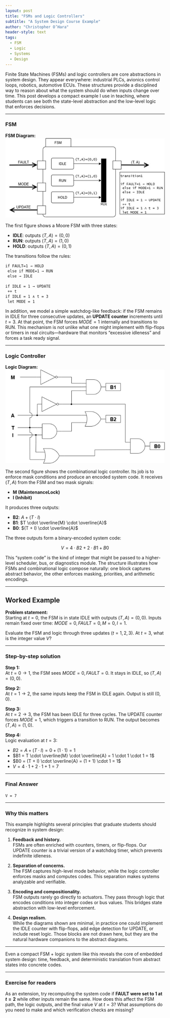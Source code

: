 ```yaml
---
layout: post
title: "FSMs and Logic Controllers"
subtitle: "A System Design Course Example"
author: "Christopher O’Hara"
header-style: text
tags:
  - FSM
  - Logic
  - Systems
  - Design
---
```


Finite State Machines (FSMs) and logic controllers are core abstractions in system design. They appear everywhere: industrial PLCs, avionics control loops, robotics, automotive ECUs. These structures provide a disciplined way to reason about what the system should do when inputs change over time. This post develops a compact example I use in teaching, where students can see both the state-level abstraction and the low-level logic that enforces decisions.

---

### FSM

**FSM Diagram:**  
![FSM Diagram](https://github.com/Ohara124c41/Ohara124c41.github.io/blob/master/_posts/img/FSM.jpg?raw=true)


The first figure shows a Moore FSM with three states:

- **IDLE**: outputs $(T, A) = (0, 0)$  
- **RUN**: outputs $(T, A) = (1, 0)$  
- **HOLD**: outputs $(T, A) = (0, 1)$  

The transitions follow the rules:

```
if FAULT=1 → HOLD
 else if MODE=1 → RUN
 else → IDLE

if IDLE = 1 → UPDATE
 ++ t
if IDLE = 1 ∧ t = 3
 let MODE = 1 
```

In addition, we model a simple watchdog-like feedback: if the FSM remains in IDLE for three consecutive updates, an **UPDATE counter** increments until $t = 3$. At that point, the FSM forces $MODE = 1$ internally and transitions to RUN. This mechanism is not unlike what one might implement with flip-flops or timers in real circuits—hardware that monitors “excessive idleness” and forces a task ready signal.


---

### Logic Controller

**Logic Diagram:**  
![Logic Diagram](https://github.com/Ohara124c41/Ohara124c41.github.io/blob/master/_posts/img/MATI.jpg?raw=true)

The second figure shows the combinational logic controller. Its job is to enforce mask conditions and produce an encoded system code. It receives $(T, A)$ from the FSM and two mask signals:

- **M (MaintenanceLock)**  
- **I (Inhibit)**  

It produces three outputs:

- **B2**: $A + (T \cdot I)$  
- **B1**: $T \cdot \overline{M} \cdot \overline{A}$  
- **B0**: $(T + I) \cdot \overline{A}$  

The three outputs form a binary-encoded system code:

$$
V = 4 \cdot B2 + 2 \cdot B1 + B0
$$

This “system code” is the kind of integer that might be passed to a higher-level scheduler, bus, or diagnostics module. The structure illustrates how FSMs and combinational logic compose naturally: one block captures abstract behavior, the other enforces masking, priorities, and arithmetic encodings.


---

## Worked Example

**Problem statement:**  
Starting at $t=0$, the FSM is in state IDLE with outputs $(T, A) = (0, 0)$. Inputs remain fixed over time: $MODE = 0, FAULT = 0, M = 0, I = 1$.  

Evaluate the FSM and logic through three updates ($t = 1,2,3$). At $t=3$, what is the integer value $V$?

---

### Step-by-step solution

**Step 1:**  
At $t=0 \to 1$, the FSM sees $MODE=0, FAULT=0$. It stays in IDLE, so $(T, A) = (0, 0)$.  

**Step 2:**  
At $t=1 \to 2$, the same inputs keep the FSM in IDLE again. Output is still $(0, 0)$.  

**Step 3:**  
At $t=2 \to 3$, the FSM has been IDLE for three cycles. The UPDATE counter forces $MODE=1$, which triggers a transition to RUN. The output becomes $(T, A) = (1, 0)$.  

**Step 4:**  
Logic evaluation at $t=3$:  
- $B2 = A + (T \cdot I) = 0 + (1 \cdot 1) = 1$  
- $B1 = T \cdot \overline{M} \cdot \overline{A} = 1 \cdot 1 \cdot 1 = 1$  
- $B0 = (T + I) \cdot \overline{A} = (1 + 1) \cdot 1 = 1$  
- $V = 4 \cdot 1 + 2 \cdot 1 + 1 = 7$  

---

### Final Answer

`V = 7`

---

### Why this matters

This example highlights several principles that graduate students should recognize in system design:

1. **Feedback and history.**  
   FSMs are often enriched with counters, timers, or flip-flops. Our UPDATE counter is a trivial version of a watchdog timer, which prevents indefinite idleness.

2. **Separation of concerns.**  
   The FSM captures high-level mode behavior, while the logic controller enforces masks and computes codes. This separation makes systems analyzable and verifiable.

3. **Encoding and compositionality.**  
   FSM outputs rarely go directly to actuators. They pass through logic that encodes conditions into integer codes or bus values. This bridges state abstraction with low-level enforcement.

4. **Design realism.**  
   While the diagrams shown are minimal, in practice one could implement the IDLE counter with flip-flops, add edge detection for UPDATE, or include reset logic. Those blocks are not drawn here, but they are the natural hardware companions to the abstract diagrams.

---

Even a compact FSM + logic system like this reveals the core of embedded system design: time, feedback, and deterministic translation from abstract states into concrete codes.

---

### Exercise for readers

As an extension, try recomputing the system code if **FAULT were set to 1 at $t=2$** while other inputs remain the same. How does this affect the FSM path, the logic outputs, and the final value $V$ at $t=3$? What assumptions do you need to make and which verification checks are missing?
